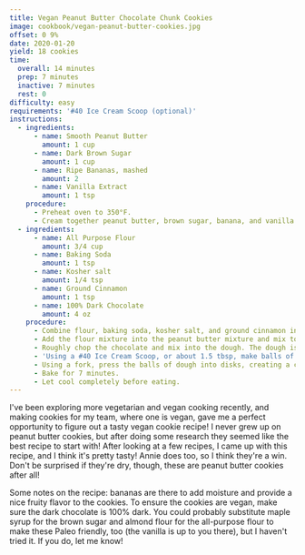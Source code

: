 ```yaml
---
title: Vegan Peanut Butter Chocolate Chunk Cookies
image: cookbook/vegan-peanut-butter-cookies.jpg
offset: 0 9%
date: 2020-01-20
yield: 18 cookies
time:
  overall: 14 minutes
  prep: 7 minutes
  inactive: 7 minutes
  rest: 0
difficulty: easy
requirements: '#40 Ice Cream Scoop (optional)'
instructions:
  - ingredients:
      - name: Smooth Peanut Butter
        amount: 1 cup
      - name: Dark Brown Sugar
        amount: 1 cup
      - name: Ripe Bananas, mashed
        amount: 2
      - name: Vanilla Extract
        amount: 1 tsp
    procedure:
      - Preheat oven to 350°F.
      - Cream together peanut butter, brown sugar, banana, and vanilla. For this recipe, ff using a stand mixer, do so with the paddle attachment on medium-low speed.
  - ingredients:
      - name: All Purpose Flour
        amount: 3/4 cup
      - name: Baking Soda
        amount: 1 tsp
      - name: Kosher salt
        amount: 1/4 tsp
      - name: Ground Cinnamon
        amount: 1 tsp
      - name: 100% Dark Chocolate
        amount: 4 oz
    procedure:
      - Combine flour, baking soda, kosher salt, and ground cinnamon in a separate bowl so everything is evenly distributed.
      - Add the flour mixture into the peanut butter mixture and mix to fully combine.
      - Roughly chop the chocolate and mix into the dough. The dough is going to be the consistency of damp sand, but should hold its shape when compressed.
      - 'Using a #40 Ice Cream Scoop, or about 1.5 tbsp, make balls of dough, and compress so they stay together.'
      - Using a fork, press the balls of dough into disks, creating a crossed pattern in the dough.
      - Bake for 7 minutes.
      - Let cool completely before eating.
---
```


I've been exploring more vegetarian and vegan cooking recently, and making cookies for my team, where one is vegan, gave me a perfect opportunity to figure out a tasty vegan cookie recipe! I never grew up on peanut butter cookies, but after doing some research they seemed like the best recipe to start with! After looking at a few recipes, I came up with this recipe, and I think it's pretty tasty! Annie does too, so I think they're a win. Don't be surprised if they're dry, though, these are peanut butter cookies after all!

Some notes on the recipe: bananas are there to add moisture and provide a nice fruity flavor to the cookies. To ensure the cookies are vegan, make sure the dark chocolate is 100% dark. You could probably substitute maple syrup for the brown sugar and almond flour for the all-purpose flour to make these Paleo friendly, too (the vanilla is up to you there), but I haven't tried it. If you do, let me know!
